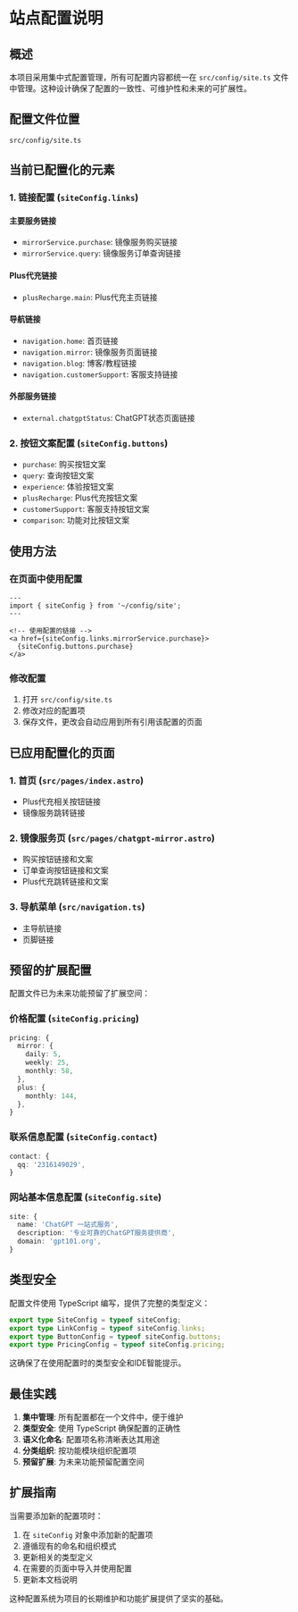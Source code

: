# 站点配置说明

## 概述

本项目采用集中式配置管理，所有可配置内容都统一在 `src/config/site.ts` 文件中管理。这种设计确保了配置的一致性、可维护性和未来的可扩展性。

## 配置文件位置

```
src/config/site.ts
```

## 当前已配置化的元素

### 1. 链接配置 (`siteConfig.links`)

#### 主要服务链接

- `mirrorService.purchase`: 镜像服务购买链接
- `mirrorService.query`: 镜像服务订单查询链接

#### Plus代充链接

- `plusRecharge.main`: Plus代充主页链接

#### 导航链接

- `navigation.home`: 首页链接
- `navigation.mirror`: 镜像服务页面链接
- `navigation.blog`: 博客/教程链接
- `navigation.customerSupport`: 客服支持链接

#### 外部服务链接

- `external.chatgptStatus`: ChatGPT状态页面链接

### 2. 按钮文案配置 (`siteConfig.buttons`)

- `purchase`: 购买按钮文案
- `query`: 查询按钮文案
- `experience`: 体验按钮文案
- `plusRecharge`: Plus代充按钮文案
- `customerSupport`: 客服支持按钮文案
- `comparison`: 功能对比按钮文案

## 使用方法

### 在页面中使用配置

```astro
---
import { siteConfig } from '~/config/site';
---

<!-- 使用配置的链接 -->
<a href={siteConfig.links.mirrorService.purchase}>
  {siteConfig.buttons.purchase}
</a>
```

### 修改配置

1. 打开 `src/config/site.ts`
2. 修改对应的配置项
3. 保存文件，更改会自动应用到所有引用该配置的页面

## 已应用配置化的页面

### 1. 首页 (`src/pages/index.astro`)

- Plus代充相关按钮链接
- 镜像服务跳转链接

### 2. 镜像服务页 (`src/pages/chatgpt-mirror.astro`)

- 购买按钮链接和文案
- 订单查询按钮链接和文案
- Plus代充跳转链接和文案

### 3. 导航菜单 (`src/navigation.ts`)

- 主导航链接
- 页脚链接

## 预留的扩展配置

配置文件已为未来功能预留了扩展空间：

### 价格配置 (`siteConfig.pricing`)

```typescript
pricing: {
  mirror: {
    daily: 5,
    weekly: 25,
    monthly: 58,
  },
  plus: {
    monthly: 144,
  },
}
```

### 联系信息配置 (`siteConfig.contact`)

```typescript
contact: {
  qq: '2316149029',
}
```

### 网站基本信息配置 (`siteConfig.site`)

```typescript
site: {
  name: 'ChatGPT 一站式服务',
  description: '专业可靠的ChatGPT服务提供商',
  domain: 'gpt101.org',
}
```

## 类型安全

配置文件使用 TypeScript 编写，提供了完整的类型定义：

```typescript
export type SiteConfig = typeof siteConfig;
export type LinkConfig = typeof siteConfig.links;
export type ButtonConfig = typeof siteConfig.buttons;
export type PricingConfig = typeof siteConfig.pricing;
```

这确保了在使用配置时的类型安全和IDE智能提示。

## 最佳实践

1. **集中管理**: 所有配置都在一个文件中，便于维护
2. **类型安全**: 使用 TypeScript 确保配置的正确性
3. **语义化命名**: 配置项名称清晰表达其用途
4. **分类组织**: 按功能模块组织配置项
5. **预留扩展**: 为未来功能预留配置空间

## 扩展指南

当需要添加新的配置项时：

1. 在 `siteConfig` 对象中添加新的配置项
2. 遵循现有的命名和组织模式
3. 更新相关的类型定义
4. 在需要的页面中导入并使用配置
5. 更新本文档说明

这种配置系统为项目的长期维护和功能扩展提供了坚实的基础。
